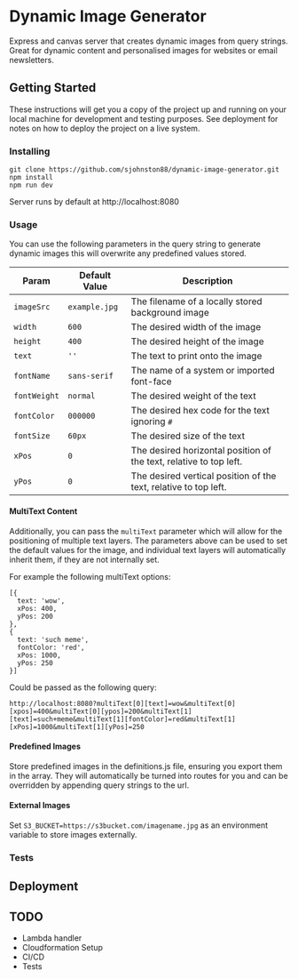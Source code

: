 # Dynamic Image Generator

Express and canvas server that creates dynamic images from query strings. Great for dynamic content and personalised images for websites or email newsletters.

## Getting Started

These instructions will get you a copy of the project up and running on your local machine for development and testing purposes. See deployment for notes on how to deploy the project on a live system.

### Installing

```
git clone https://github.com/sjohnston88/dynamic-image-generator.git
npm install
npm run dev
```

Server runs by default at http://localhost:8080

### Usage

You can use the following parameters in the query string to generate dynamic images this will overwrite any predefined values stored.

| Param        | Default Value | Description                                                        |
| ------------ | ------------- | ------------------------------------------------------------------ |
| `imageSrc`   | `example.jpg` | The filename of a locally stored background image                  |
| `width`      | `600`         | The desired width of the image                                     |
| `height`     | `400`         | The desired height of the image                                    |
| `text`       | `''`          | The text to print onto the image                                   |
| `fontName`   | `sans-serif`  | The name of a system or imported font-face                         |
| `fontWeight` | `normal`      | The desired weight of the text                                     |
| `fontColor`  | `000000`      | The desired hex code for the text ignoring `#`                     |
| `fontSize`   | `60px`        | The desired size of the text                                       |
| `xPos`       | `0`           | The desired horizontal position of the text, relative to top left. |
| `yPos`       | `0`           | The desired vertical position of the text, relative to top left.   |

#### MultiText Content

Additionally, you can pass the `multiText` parameter which will allow for the positioning of multiple text layers. The parameters above can be used to set the default values for the image, and individual text layers will automatically inherit them, if they are not internally set.

For example the following multiText options:

```
[{
  text: 'wow',
  xPos: 400,
  yPos: 200
},
{
  text: 'such meme',
  fontColor: 'red',
  xPos: 1000,
  yPos: 250
}]
```

Could be passed as the following query:

`http://localhost:8080?multiText[0][text]=wow&multiText[0][xpos]=400&multiText[0][ypos]=200&multiText[1][text]=such+meme&multiText[1][fontColor]=red&multiText[1][xPos]=1000&multiText[1][yPos]=250`

#### Predefined Images

Store predefined images in the definitions.js file, ensuring you export them in the array. They will automatically be turned into routes for you and can be overridden by appending query strings to the url.

#### External Images

Set `S3_BUCKET=https://s3bucket.com/imagename.jpg` as an environment variable to store images externally.

### Tests

## Deployment

## TODO

- Lambda handler
- Cloudformation Setup
- CI/CD
- Tests
